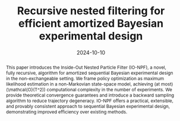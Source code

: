 ---
title: "Recursive nested filtering for efficient amortized Bayesian experimental design"
collection: publications
category: conferences
date: 2024-10-10
citation_with_links: '<a href="https://sahel13.github.io/">Iqbal, S.</a>, <a href="https://www.ias.tu-darmstadt.de/Team/HanyAbdulsamad">Abdulsamad, H.</a>, <strong>Pérez-Vieites, S.</strong>, <a href="https://users.aalto.fi/~ssarkka/">Särkkä, S.</a>, & <a href="https://adriencorenflos.github.io/">Corenflos, A.</a> (2024). End-to-end learning of Gaussian mixture proposals using differentiable particle filters and neural networks. In <i>NeurIPS 2024 Workshop on Bayesian Decision-making and Uncertainty</i>.'
# permalink: /publication/2024-02-17-paper-title-number-4  # Commented out - no individual page
abstract: 'This paper introduces the Inside-Out Nested Particle Filter (IO-NPF), a novel, fully recursive, algorithm for amortized sequential Bayesian experimental design in the non-exchangeable setting. We frame policy optimization as maximum likelihood estimation in a non-Markovian state-space model, achieving (at most) \(\mathcal{O}(T^2)\) computational complexity in the number of experiments. We provide theoretical convergence guarantees and introduce a backward sampling algorithm to reduce trajectory degeneracy. IO-NPF offers a practical, extensible, and provably consistent approach to sequential Bayesian experimental design, demonstrating improved efficiency over existing methods.'
#paperurl: 'http://sarapv.github.io/files/paper/iqbal2024recursive.pdf'
doiurl: 'https://doi.org/10.48550/arXiv.2409.05354'
bibtexurl: 'http://sarapv.github.io/files/bibtex/iqbal2024recursive.txt'
arxivurl: 'https://arxiv.org/abs/2409.05354'
---